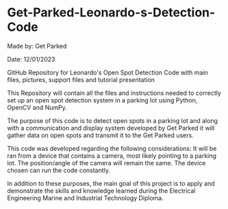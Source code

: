# Get-Parked-Leonardo-s-Detection-Code
Made by: Get Parked

Date: 12/01/2023

GitHub Repository for Leonardo's Open Spot Detection Code with main files, pictures, support files and tutorial presentation

This Repository will contain all the files and instructions needed to correctly set up an open spot detection system in a parking lot using Python, OpenCV and NumPy.

The purpose of this code is to detect open spots in a parking lot and along with a communication and display system developed by Get Parked it will gather data on open spots and transmit it to the Get Parked users. 

This code was developed regarding the following considerations:
  It will be ran from a device that contains a camera, most likely pointing to a parking lot.
  The position/angle of the camera will remain the same.
  The device chosen can run the code constantly.


In addition to these purposes, the main goal of this project is to apply and demonstrate the skills and knowledge learned during the Electrical Engineering Marine and Industrial Technology Diploma.
